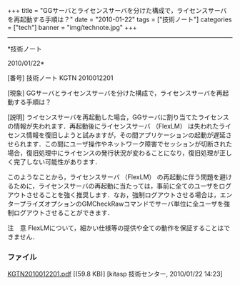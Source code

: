 ﻿+++
title = "GGサーバとライセンスサーバを分けた構成で，ライセンスサーバを再起動する手順は？"
date = "2010-01-22"
tags = ["技術ノート"]
categories = ["tech"]
banner = "img/technote.jpg"
+++

-----------------------------------------------------------------------------------------------------------------------------

*技術ノート

2010/01/22*


[番号]
技術ノート KGTN 2010012201

[現象]
GGサーバとライセンスサーバを分けた構成で，ライセンスサーバを再起動する手順は？

[説明]
ライセンスサーバを再起動した場合，GGサーバに割り当てたライセンスの情報が失われます．再起動後にライセンスサーバ
（FlexLM）
は失われたライセンス情報を復旧しようと試みますが，その間アプリケーションの起動が遅延させられます．この間にユーザ操作やネットワーク障害でセッションが切断された場合，復旧処理中にライセンスの発行状況が変わることになり，復旧処理が正しく完了しない可能性があります．

このようなことから，ライセンスサーバ （FlexLM）
の再起動に伴う問題を避けるために，ライセンスサーバの再起動に当たっては，事前に全てのユーザをログアウトさせることを強く推奨します．なお，強制ログアウトさせる場合は，エンタープライズオプションのGMCheckRawコマンドでサーバ単位に全ユーザを強制ログアウトさせることができます．

注　意
FlexLMについて，細かい仕様等の提供や全ての動作を保証することはできません．


### ファイル

 
 


[KGTN2010012201.pdf](http://techreport.kitasp.net/attachments/download/45/KGTN2010012201.pdf)
 [(59.8 KB)] [kitasp 技術センター, 2010/01/22
14:23]


 


 


